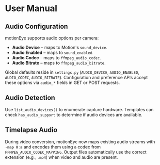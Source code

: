 <!-- version: 2025-08-26 -->

# User Manual

## Audio Configuration
motionEye supports audio options per camera:
- **Audio Device** – maps to Motion's `sound_device`.
- **Audio Enabled** – maps to `sound_enabled`.
- **Audio Codec** – maps to `ffmpeg_audio_codec`.
- **Audio Bitrate** – maps to `ffmpeg_audio_bitrate`.

Global defaults reside in `settings.py` (`AUDIO_DEVICE`, `AUDIO_ENABLED`, `AUDIO_CODEC`, `AUDIO_BITRATE`).
Configuration and preference APIs accept these options via `audio_*` fields in GET or POST requests.

## Audio Detection
Use `list_audio_devices()` to enumerate capture hardware. Templates can check
`has_audio_support` to determine if audio devices are available.

## Timelapse Audio
During video conversion, motionEye now maps existing audio streams with `-map 0:a` and
encodes them using a codec from `FFMPEG_AUDIO_CODEC_MAPPING`. Output files automatically
use the correct extension (e.g., `.mp4`) when video and audio are present.
